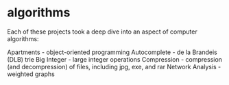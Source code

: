 # algorithms
Each of these projects took a deep dive into an aspect of computer algorithms:

Apartments - object-oriented programming
Autocomplete - de la Brandeis (DLB) trie
Big Integer - large integer operations
Compression - compression (and decompression) of files, including jpg, exe, and rar
Network Analysis - weighted graphs
